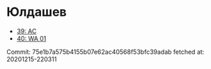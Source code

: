 # Юлдашев
- [39: AC](39.md)
- [40: WA 01](40.md)

Commit: 75e1b7a575b4155b07e62ac40568f53bfc39adab
 fetched at: 20201215-220311
